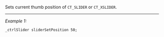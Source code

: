 Sets current thumb position of `CT_SLIDER` or `CT_XSLIDER`.


---
*Example 1:*
```sqf
_ctrlSlider sliderSetPosition 50;
```